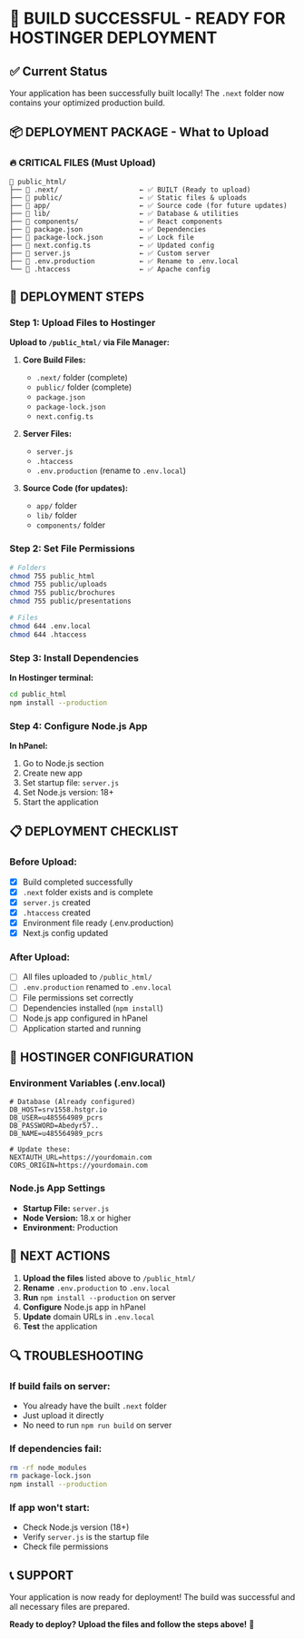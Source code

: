 # 🎉 BUILD SUCCESSFUL - READY FOR HOSTINGER DEPLOYMENT

## ✅ Current Status
Your application has been successfully built locally! The `.next` folder now contains your optimized production build.

## 📦 DEPLOYMENT PACKAGE - What to Upload

### 🔥 CRITICAL FILES (Must Upload)
```
📁 public_html/
├── 📁 .next/                    ← ✅ BUILT (Ready to upload)
├── 📁 public/                   ← ✅ Static files & uploads
├── 📁 app/                      ← ✅ Source code (for future updates)
├── 📁 lib/                      ← ✅ Database & utilities
├── 📁 components/               ← ✅ React components
├── 📄 package.json              ← ✅ Dependencies
├── 📄 package-lock.json         ← ✅ Lock file
├── 📄 next.config.ts            ← ✅ Updated config
├── 📄 server.js                 ← ✅ Custom server
├── 📄 .env.production           ← ✅ Rename to .env.local
└── 📄 .htaccess                 ← ✅ Apache config
```

## 🚀 DEPLOYMENT STEPS

### Step 1: Upload Files to Hostinger
**Upload to `/public_html/` via File Manager:**

1. **Core Build Files:**
   - `.next/` folder (complete)
   - `public/` folder (complete)
   - `package.json`
   - `package-lock.json`
   - `next.config.ts`

2. **Server Files:**
   - `server.js`
   - `.htaccess`
   - `.env.production` (rename to `.env.local`)

3. **Source Code (for updates):**
   - `app/` folder
   - `lib/` folder
   - `components/` folder

### Step 2: Set File Permissions
```bash
# Folders
chmod 755 public_html
chmod 755 public/uploads
chmod 755 public/brochures
chmod 755 public/presentations

# Files
chmod 644 .env.local
chmod 644 .htaccess
```

### Step 3: Install Dependencies
**In Hostinger terminal:**
```bash
cd public_html
npm install --production
```

### Step 4: Configure Node.js App
**In hPanel:**
1. Go to Node.js section
2. Create new app
3. Set startup file: `server.js`
4. Set Node.js version: 18+
5. Start the application

## 📋 DEPLOYMENT CHECKLIST

### Before Upload:
- [x] Build completed successfully
- [x] `.next` folder exists and is complete
- [x] `server.js` created
- [x] `.htaccess` created
- [x] Environment file ready (.env.production)
- [x] Next.js config updated

### After Upload:
- [ ] All files uploaded to `/public_html/`
- [ ] `.env.production` renamed to `.env.local`
- [ ] File permissions set correctly
- [ ] Dependencies installed (`npm install`)
- [ ] Node.js app configured in hPanel
- [ ] Application started and running

## 🔧 HOSTINGER CONFIGURATION

### Environment Variables (.env.local)
```env
# Database (Already configured)
DB_HOST=srv1558.hstgr.io
DB_USER=u485564989_pcrs
DB_PASSWORD=Abedyr57..
DB_NAME=u485564989_pcrs

# Update these:
NEXTAUTH_URL=https://yourdomain.com
CORS_ORIGIN=https://yourdomain.com
```

### Node.js App Settings
- **Startup File:** `server.js`
- **Node Version:** 18.x or higher
- **Environment:** Production

## 🎯 NEXT ACTIONS

1. **Upload the files** listed above to `/public_html/`
2. **Rename** `.env.production` to `.env.local`
3. **Run** `npm install --production` on server
4. **Configure** Node.js app in hPanel
5. **Update** domain URLs in `.env.local`
6. **Test** the application

## 🔍 TROUBLESHOOTING

### If build fails on server:
- You already have the built `.next` folder
- Just upload it directly
- No need to run `npm run build` on server

### If dependencies fail:
```bash
rm -rf node_modules
rm package-lock.json
npm install --production
```

### If app won't start:
- Check Node.js version (18+)
- Verify `server.js` is the startup file
- Check file permissions

## 📞 SUPPORT

Your application is now ready for deployment! The build was successful and all necessary files are prepared.

**Ready to deploy? Upload the files and follow the steps above!** 🚀